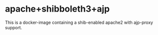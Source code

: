 # apache+shibboleth3+ajp

This is a docker-image containing a shib-enabled apache2 with ajp-proxy support. 
